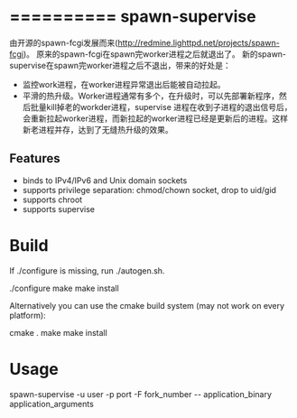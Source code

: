 
==========
spawn-supervise
==========

由开源的spawn-fcgi发展而来(http://redmine.lighttpd.net/projects/spawn-fcgi)。
原来的spawn-fcgi在spawn完worker进程之后就退出了。
新的spawn-supervise在spawn完worker进程之后不退出，带来的好处是：
- 监控work进程，在worker进程异常退出后能被自动拉起。
- 平滑的热升级。Worker进程通常有多个，在升级时，可以先部署新程序，然后批量kill掉老的workder进程，supervise 进程在收到子进程的退出信号后，会重新拉起worker进程，而新拉起的worker进程已经是更新后的进程。这样新老进程并存，达到了无缝热升级的效果。


Features
--------
- binds to IPv4/IPv6 and Unix domain sockets
- supports privilege separation: chmod/chown socket, drop to uid/gid
- supports chroot
- supports supervise

Build
=====

If ./configure is missing, run ./autogen.sh.

  ./configure
  make
  make install

Alternatively you can use the cmake build system (may not work
on every platform):

  cmake .
  make
  make install


Usage
=====

spawn-supervise -u user -p port -F fork_number -- application_binary application_arguments

